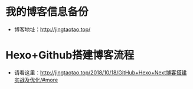 # 我的博客信息备份
- 博客地址：http://jingtaotao.top/

# Hexo+Github搭建博客流程
- 请看这里：http://jingtaotao.top/2018/10/18/GitHub+Hexo+Next博客搭建实战及优化/#more

